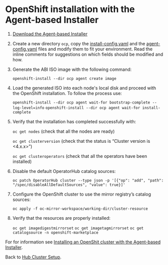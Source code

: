 # OpenShift installation with the Agent-based Installer

1. [Download the Agent-based Installer](https://docs.openshift.com/container-platform/4.18/installing/installing_with_agent_based_installer/installing-with-agent-based-installer.html#installing-ocp-agent-retrieve_installing-with-agent-based-installer)
2. Create a new directory `ocp`, copy the [install-config.yaml](install-config.yaml) and the [agent-config.yaml](agent-config.yaml) files and modify them to fit your environment.
   Read the inline comments for suggestions on which fields should be modified and how.
3. Generate the ABI ISO image with the following command:

   `openshift-install --dir ocp agent create image`
4. Load the generated ISO into each node's local disk and proceed with the OpenShift installation. To follow the process use:

   `openshift-install --dir ocp agent wait-for bootstrap-complete --log-level=info`
   `openshift-install --dir ocp agent wait-for install-complete`
5. Verify that the installation has completed successfully with:

   `oc get nodes` (check that all the nodes are ready)

   `oc get clusterversion` (check that the status is “Cluster version is <4.x.x>”)

   `oc get clusteroperators` (check that all the operators have been installed)
6. Disable the default OperatorHub catalog sources:

   `oc patch OperatorHub cluster --type json -p '[{"op": "add", "path": "/spec/disableAllDefaultSources", "value": true}]'`
7. Configure the OpenShift cluster to use the mirror registry’s catalog sources:

   `oc apply -f oc-mirror-workspace/working-dir/cluster-resource`

8. Verify that the resources are properly installed:

   `oc get imagedigestmirrorset`
   `oc get imagetagmirrorset`
   `oc get catalogsource -n openshift-marketplace`

For for information see [Installing an OpenShit cluster with the Agent-based Installer](https://docs.openshift.com/container-platform/4.18/installing/installing_with_agent_based_installer/installing-with-agent-based-installer.html).

Back to [Hub Cluster Setup](../../README.md).